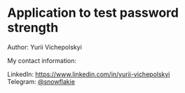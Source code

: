 # Application to test password strength
  
  Author: Yurii Vichepolskyi  
    
  My contact information:  

  LinkedIn: https://www.linkedin.com/in/yurii-vichepolskyi  
  Telegram: [@snowflakie](https://t.me/snowflakie)





